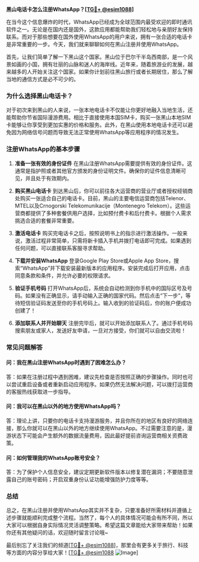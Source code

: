 **黑山电话卡怎么注册WhatsApp？[[TG💪+ @esim1088](https://t.me/s/esim1088)]**

在当今这个信息爆炸的时代，WhatsApp已经成为全球范围内最受欢迎的即时通讯软件之一。无论是在国内还是国外，这款应用都能帮助我们轻松地与亲朋好友保持联系。而对于那些想要在国外使用WhatsApp的用户来说，拥有一张合适的电话卡是非常重要的一步。今天，我们就来聊聊如何在黑山注册并使用WhatsApp。

首先，让我们简单了解一下黑山这个国家。黑山位于巴尔干半岛西南部，是一个风景如画的小国，拥有壮丽的山脉和迷人的海岸线。近年来，随着旅游业的发展，越来越多的人开始关注这个国家。如果你计划前往黑山旅行或者长期居住，那么了解当地的通信方式是必不可少的。

### **为什么选择黑山电话卡？**

对于初次来到黑山的人来说，一张本地电话卡不仅能让你更好地融入当地生活，还能帮助你节省国际漫游费用。相比于直接使用本国SIM卡，购买一张黑山本地SIM卡能够让你享受到更加实惠的价格和服务。此外，在黑山使用本地电话卡还可以避免因为网络信号问题而导致无法正常使用WhatsApp等应用程序的情况发生。

### **注册WhatsApp的基本步骤**

1. **准备一张有效的身份证件**
   在黑山注册WhatsApp需要提供有效的身份证件。这通常是指护照或者其他官方颁发的身份证明文件。确保你的证件信息清晰可见，并且处于有效期内。

2. **购买黑山电话卡**
   到达黑山后，你可以前往各大运营商的营业厅或者授权经销商处购买一张适合自己的电话卡。目前，黑山的主要电信运营商包括Telenor、MTEL以及Crnogorski Telekomunikacije（Montenegro Telekom）。这些运营商都提供了多种套餐供用户选择，比如预付费卡和后付费卡。根据个人需求挑选合适的套餐非常重要。

3. **激活电话卡**
   购买完电话卡之后，按照说明书上的指示进行激活操作。一般来说，激活过程非常简单，只需将新卡插入手机并拨打电话即可完成。如果遇到任何问题，可以直接联系客服寻求帮助。

4. **下载并安装WhatsApp**
   登录Google Play Store或Apple App Store，搜索“WhatsApp”并下载安装最新版本的应用程序。安装完成后打开应用，点击同意条款和条件，并允许必要的权限请求。

5. **验证手机号码**
   打开WhatsApp后，系统会自动检测到你手机中的国际区号及号码。如果没有正确显示，请手动输入正确的国家代码。然后点击“下一步”，等待短信验证码发送至你的手机号码上。输入收到的验证码后，你的账户便成功创建了！

6. **添加联系人并开始聊天**
   注册完毕后，就可以开始添加联系人了。通过手机号码搜索朋友或家人，发送好友申请，一旦对方接受，你们就可以自由交流啦！

### **常见问题解答**

#### **问：我在黑山注册WhatsApp时遇到了困难怎么办？**
答：如果在注册过程中遇到困难，建议先检查是否按照正确的步骤操作。同时也可以尝试重启设备或者重新启动应用程序。如果仍然无法解决问题，可以拨打运营商的客服热线获取进一步指导。

#### **问：我可以在黑山以外的地方使用WhatsApp吗？**
答：理论上讲，只要你的电话卡支持漫游服务，并且你所在的地区有良好的网络连接，那么你就可以在黑山以外的地方继续使用WhatsApp。不过需要注意的是，漫游状态下可能会产生额外的数据流量费用，因此最好提前咨询运营商相关资费政策。

#### **问：如何管理我的WhatsApp账号安全？**
答：为了保护个人信息安全，建议定期更新软件版本以修复潜在漏洞；不要随意泄露自己的账号密码；开启双重身份认证功能增强防护力度等等。

### **总结**

总之，在黑山注册并使用WhatsApp其实并不复杂，只要准备好所需材料并遵循上述步骤就能顺利完成整个流程。当然了，每个人的具体情况可能会有所不同，所以大家可以根据自身实际情况灵活调整策略。希望这篇文章能给大家带来帮助！如果你还有其他疑问的话，欢迎随时留言讨论哦~

最后别忘了关注我们的频道[[TG💪+ @esim1088](https://t.me/s/esim1088)]，那里会有更多关于旅行、科技等方面的内容分享给大家！[[TG💪+ @esim1088](https://t.me/s/esim1088) ![Image](https://i.postimg.cc/4NQfJmqS/Snipaste-2025-05-13-00-14-12.png)]